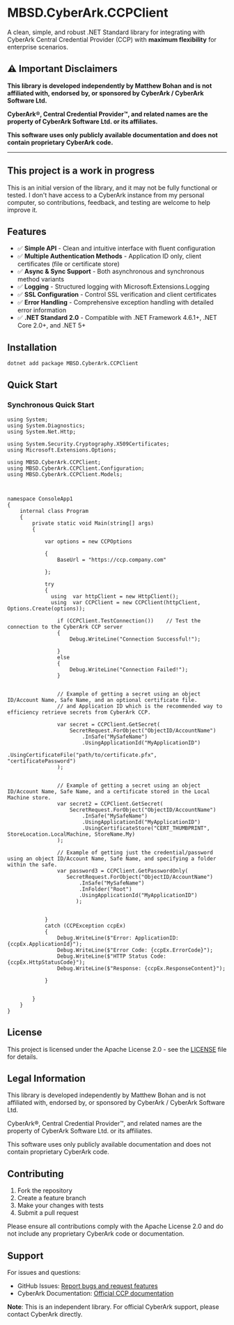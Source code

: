 # MBSD.CyberArk.CCPClient

A clean, simple, and robust .NET Standard library for integrating with CyberArk Central Credential Provider (CCP) with **maximum flexibility** for enterprise scenarios.

## ⚠️ Important Disclaimers

**This library is developed independently by Matthew Bohan and is not affiliated with, endorsed by, or sponsored by CyberArk / CyberArk Software Ltd.**

**CyberArk®, Central Credential Provider™, and related names are the property of CyberArk Software Ltd. or its affiliates.**

**This software uses only publicly available documentation and does not contain proprietary CyberArk code.**

---


## This project is a work in progress  
This is an initial version of the library, and it may not be fully functional or tested. I don't have access to a CyberArk instance from my personal computer, so contributions, feedback, and testing are welcome to help improve it.



## Features

- ✅ **Simple API** - Clean and intuitive interface with fluent configuration
- ✅ **Multiple Authentication Methods** - Application ID only, client certificates (file or certificate store)
- ✅ **Async & Sync Support** - Both asynchronous and synchronous method variants
- ✅ **Logging** - Structured logging with Microsoft.Extensions.Logging
- ✅ **SSL Configuration** - Control SSL verification and client certificates
- ✅ **Error Handling** - Comprehensive exception handling with detailed error information
- ✅ **.NET Standard 2.0** - Compatible with .NET Framework 4.6.1+, .NET Core 2.0+, and .NET 5+

## Installation

```bash
dotnet add package MBSD.CyberArk.CCPClient
```

## Quick Start

### Synchronous  Quick Start

    using System;
    using System.Diagnostics;
    using System.Net.Http;
     
    using System.Security.Cryptography.X509Certificates;
    using Microsoft.Extensions.Options;
    
    using MBSD.CyberArk.CCPClient;
    using MBSD.CyberArk.CCPClient.Configuration;
    using MBSD.CyberArk.CCPClient.Models;
    
    
    
    namespace ConsoleApp1
    {
        internal class Program
        {
            private static void Main(string[] args)
            {
    
                var options = new CCPOptions
               
                {
                    BaseUrl = "https://ccp.company.com"
                     
                };
    
                try
                {
                  using  var httpClient = new HttpClient();
                  using  var CCPClient = new CCPClient(httpClient, Options.Create(options));
    
                    if (CCPClient.TestConnection())    // Test the connection to the CyberArk CCP server
                    {
                        Debug.WriteLine("Connection Successful!");
    
                    }
                    else
                    {
                        Debug.WriteLine("Connection Failed!");
                    }
    
    
                    // Example of getting a secret using an object ID/Account Name, Safe Name, and an optional certificate file.
                    // and Application ID which is the recommended way to efficiency retrieve secrets from CyberArk CCP. 
    
                    var secret = CCPClient.GetSecret(
                        SecretRequest.ForObject("ObjectID/AccountName")
                            .InSafe("MySafeName")
                            .UsingApplicationId("MyApplicationID")
                            .UsingCertificateFile("path/to/certificate.pfx", "certificatePassword")
                    );
    
                 
                    // Example of getting a secret using an object ID/Account Name, Safe Name, and a certificate stored in the Local Machine store. 
                    var secret2 = CCPClient.GetSecret(
                        SecretRequest.ForObject("ObjectID/AccountName")
                            .InSafe("MySafeName")
                            .UsingApplicationId("MyApplicationID")
                            .UsingCertificateStore("CERT_THUMBPRINT", StoreLocation.LocalMachine, StoreName.My)
                    );
    
                    // Example of getting just the credential/password using an object ID/Account Name, Safe Name, and specifying a folder within the safe. 
                    var password3 = CCPClient.GetPasswordOnly(
                       SecretRequest.ForObject("ObjectID/AccountName")
                           .InSafe("MySafeName")
                           .InFolder("Root")
                           .UsingApplicationId("MyApplicationID")
                          );

    
                }
                catch (CCPException ccpEx)
                {
                    Debug.WriteLine($"Error: ApplicationID: {ccpEx.ApplicationId}");
                    Debug.WriteLine($"Error Code: {ccpEx.ErrorCode}");
                    Debug.WriteLine($"HTTP Status Code: {ccpEx.HttpStatusCode}");
                    Debug.WriteLine($"Response: {ccpEx.ResponseContent}");
    
                }
                
    
            }
        }
    }







## License

This project is licensed under the Apache License 2.0 - see the [LICENSE](LICENSE) file for details.

## Legal Information

This library is developed independently by Matthew Bohan and is not affiliated with, endorsed by, or sponsored by CyberArk / CyberArk Software Ltd.

CyberArk®, Central Credential Provider™, and related names are the property of CyberArk Software Ltd. or its affiliates.

This software uses only publicly available documentation and does not contain proprietary CyberArk code.

## Contributing

1. Fork the repository
2. Create a feature branch
3. Make your changes with tests
4. Submit a pull request

Please ensure all contributions comply with the Apache License 2.0 and do not include any proprietary CyberArk code or documentation.

## Support

For issues and questions:
- GitHub Issues: [Report bugs and request features](https://github.com/matthewbohan/mbsd-cyberark-CCPclient/issues)
- CyberArk Documentation: [Official CCP documentation](https://docs.cyberark.com/)

**Note**: This is an independent library. For official CyberArk support, please contact CyberArk directly.
